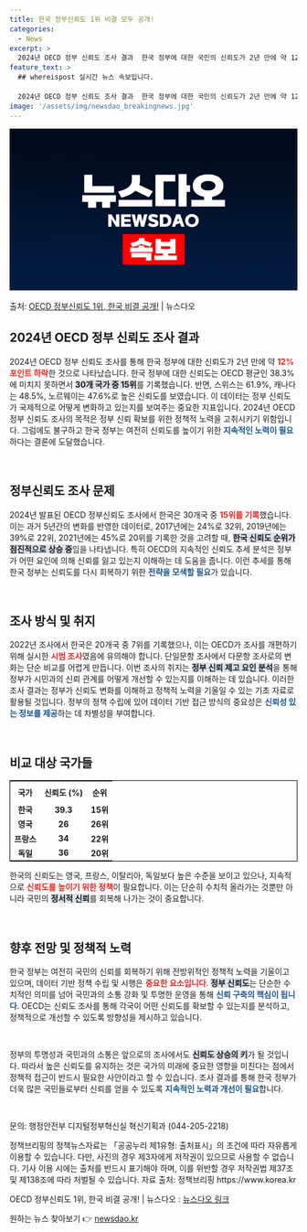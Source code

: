 ```yaml
---
title: 한국 정부신뢰도 1위 비결 모두 공개!
categories:
  - News
excerpt: >
  2024년 OECD 정부 신뢰도 조사 결과  한국 정부에 대한 국민의 신뢰도가 2년 만에 약 12%포인트 하…
feature_text: >
  ## whereispost 실시간 뉴스 속보입니다.

  2024년 OECD 정부 신뢰도 조사 결과  한국 정부에 대한 국민의 신뢰도가 2년 만에 약 12%포인트 하…
image: '/assets/img/newsdao_breakingnews.jpg'
---
```


![뉴스다오 속보](/assets/img/newsdao_breakingnews.jpg)

<p>출처: <a href="https://newsdao.kr/4836" rel="dofollow">OECD 정부신뢰도 1위, 한국 비결 공개!</a> | 뉴스다오</p>

<h2 data-ke-size="size26">2024년 OECD 정부 신뢰도 조사 결과</h2>

<p data-ke-size="size16">2024년 OECD 정부 신뢰도 조사를 통해 한국 정부에 대한 신뢰도가 2년 만에 약 <b><span style="color: #ee2323;">12%포인트 하락</span></b>한 것으로 나타났습니다. 한국 정부에 대한 신뢰도는 OECD 평균인 38.3%에 미치지 못하면서 <b><span style="background-color: #21538527;">30개 국가 중 15위</span></b>를 기록했습니다. 반면, 스위스는 61.9%, 캐나다는 48.5%, 노르웨이는 47.6%로 높은 신뢰도를 보였습니다. 이 데이터는 정부 신뢰도가 국제적으로 어떻게 변화하고 있는지를 보여주는 중요한 지표입니다. 2024년 OECD 정부 신뢰도 조사의 목적은 정부 신뢰 확보를 위한 정책적 노력을 고취시키기 위함입니다. 그럼에도 불구하고 한국 정부는 여전히 신뢰도를 높이기 위한 <b><span style="color: #1a5490;">지속적인 노력이 필요</span></b>하다는 결론에 도달했습니다.</p>

<p data-ke-size="size16">&nbsp;</p>

<h2 data-ke-size="size26">정부신뢰도 조사 문제</h2>

<p data-ke-size="size16">2024년 발표된 OECD 정부신뢰도 조사에서 한국은 30개국 중 <b><span style="color: #ee2323;">15위를 기록</span></b>했습니다. 이는 과거 5년간의 변화를 반영한 데이터로, 2017년에는 24%로 32위, 2019년에는 39%로 22위, 2021년에는 45%로 20위를 기록한 것을 고려할 때, <b><span style="background-color: #21538527;">한국 신뢰도 순위가 점진적으로 상승 중</span></b>임을 나타냅니다. 특히 OECD의 지속적인 신뢰도 추세 분석은 정부가 어떤 요인에 의해 신뢰를 잃고 있는지 이해하는 데 도움을 줍니다. 이런 추세를 통해 한국 정부는 신뢰도를 다시 회복하기 위한 <b><span style="color: #1a5490;">전략을 모색할 필요</span></b>가 있습니다.</p>

<p data-ke-size="size16">&nbsp;</p>

<h2 data-ke-size="size26">조사 방식 및 취지</h2>

<p data-ke-size="size16">2022년 조사에서 한국은 20개국 중 7위를 기록했으나, 이는 OECD가 조사를 개편하기 위해 실시한 <b><span style="color: #ee2323;">시범 조사</span></b>였음에 유의해야 합니다. 단일문항 조사에서 다문항 조사로의 변화는 단순 비교를 어렵게 만듭니다. 이번 조사의 취지는 <b><span style="background-color: #21538527;">정부 신뢰 제고 요인 분석</span></b>을 통해 정부가 시민과의 신뢰 관계를 어떻게 개선할 수 있는지를 이해하는 데 있습니다. 이러한 조사 결과는 정부가 신뢰도 변화를 이해하고 정책적 노력을 기울일 수 있는 기초 자료로 활용될 것입니다. 정부의 정책 수립에 있어 데이터 기반 접근 방식의 중요성은 <b><span style="color: #1a5490;">신뢰성 있는 정보를 제공</span></b>하는 데 차별성을 부여합니다.</p>

<p data-ke-size="size16">&nbsp;</p>

<h2 data-ke-size="size26">비교 대상 국가들</h2>

<table style="width: 100%; border: 1px solid black; border-collapse: collapse;">
    <tr>
        <th style="text-align: center; height: 30px;">국가</th>
        <th style="text-align: center; height: 30px;">신뢰도 (%)</th>
        <th style="text-align: center; height: 30px;">순위</th>
    </tr>
    <tr>
        <td style="text-align: center; height: 17px;"><b>한국</b></td>
        <td style="text-align: center; height: 17px;"><b>39.3</b></td>
        <td style="text-align: center; height: 17px;"><b>15위</b></td>
    </tr>
    <tr>
        <td style="text-align: center; height: 17px;"><b>영국</b></td>
        <td style="text-align: center; height: 17px;"><b>26</b></td>
        <td style="text-align: center; height: 17px;"><b>26위</b></td>
    </tr>
    <tr>
        <td style="text-align: center; height: 17px;"><b>프랑스</b></td>
        <td style="text-align: center; height: 17px;"><b>34</b></td>
        <td style="text-align: center; height: 17px;"><b>22위</b></td>
    </tr>
    <tr>
        <td style="text-align: center; height: 17px;"><b>독일</b></td>
        <td style="text-align: center; height: 17px;"><b>36</b></td>
        <td style="text-align: center; height: 17px;"><b>20위</b></td>
    </tr>
</table>

<p data-ke-size="size16">한국의 신뢰도는 영국, 프랑스, 이탈리아, 독일보다 높은 수준을 보이고 있으나, 지속적으로 <b><span style="color: #ee2323;">신뢰도를 높이기 위한 정책</span></b>이 필요합니다. 이는 단순히 수치적 올라가는 것뿐만 아니라 국민의 <b><span style="background-color: #21538527;">정서적 신뢰</span></b>를 회복해 나가는 것이 중요합니다.</p>

<p data-ke-size="size16">&nbsp;</p>

<h2 data-ke-size="size26">향후 전망 및 정책적 노력</h2>

<p data-ke-size="size16">한국 정부는 여전히 국민의 신뢰를 회복하기 위해 전방위적인 정책적 노력을 기울이고 있으며, 데이터 기반 정책 수립 및 시행은 <b><span style="color: #ee2323;">중요한 요소입니다</span></b>. <b><span style="background-color: #21538527;">정부 신뢰도</span></b>는 단순한 수치적인 의미를 넘어 국민과의 소통 강화 및 투명한 운영을 통해 <b><span style="color: #1a5490;">신뢰 구축의 핵심이 됩니다</span></b>. OECD는 신뢰도 조사를 통해 각국이 어떤 신뢰도를 확보할 수 있는지를 분석하고, 정책적으로 개선할 수 있도록 방향성을 제시하고 있습니다. </p>

<p data-ke-size="size16">&nbsp;</p>

<p data-ke-size="size16">정부의 투명성과 국민과의 소통은 앞으로의 조사에서도 <b><span style="background-color: #21538527;">신뢰도 상승의 키</span></b>가 될 것입니다. 따라서 높은 신뢰도를 유지하는 것은 국가의 미래에 중요한 영향을 미친다는 점에서 정책적 접근이 반드시 필요한 사안이라고 할 수 있습니다. 조사 결과를 통해 한국 정부가 더욱 많은 국민들로부터 신뢰를 얻을 수 있도록 <b><span style="color: #1a5490;">지속적인 노력과 개선이 필요</span></b>합니다.</p>

<p data-ke-size="size16">&nbsp;</p>

<p data-ke-size="size16">문의: 행정안전부 디지털정부혁신실 혁신기획과 (044-205-2218)</p>
<p data-ke-size="size16">정책브리핑의 정책뉴스자료는 「공공누리 제1유형: 출처표시」의 조건에 따라 자유롭게 이용할 수 있습니다. 다만, 사진의 경우 제3자에게 저작권이 있으므로 사용할 수 없습니다. 기사 이용 시에는 출처를 반드시 표기해야 하며, 이를 위반할 경우 저작권법 제37조 및 제138조에 따라 처벌될 수 있습니다. 자료 출처: 정책브리핑 https://www.korea.kr</p> 
<p data-ke-size="size16">OECD 정부신뢰도 1위, 한국 비결 공개! | 뉴스다오  : <a href="https://newsdao.kr/4836">뉴스다오 링크</a></p> 

원하는 뉴스 찾아보기 👉 <a href="https://newsdao.kr" rel="dofollow">newsdao.kr</a>


